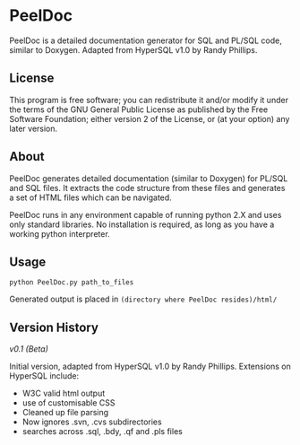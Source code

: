 PeelDoc
=======

PeelDoc is a detailed documentation generator for SQL and PL/SQL code, similar to Doxygen. 
Adapted from HyperSQL v1.0 by Randy Phillips.

License
-------
This program is free software; you can redistribute it and/or modify
it under the terms of the GNU General Public License as published by
the Free Software Foundation; either version 2 of the License, or
(at your option) any later version.

About
-----
PeelDoc generates detailed documentation (similar to Doxygen) for PL/SQL and SQL files.
It extracts the code structure from these files and generates a set of HTML files which can be navigated.

PeelDoc runs in any environment capable of running python 2.X and uses only standard libraries. No installation
is required, as long as you have a working python interpreter.

Usage
-----

`python PeelDoc.py path_to_files`

Generated output is placed in `(directory where PeelDoc resides)/html/`


Version History
---------------

*v0.1 (Beta)*

Initial version, adapted from HyperSQL v1.0 by Randy Phillips. Extensions on
HyperSQL include:

- W3C valid html output
- use of customisable CSS
- Cleaned up file parsing
- Now ignores .svn, .cvs subdirectories
- searches across .sql, .bdy, .qf and .pls files

